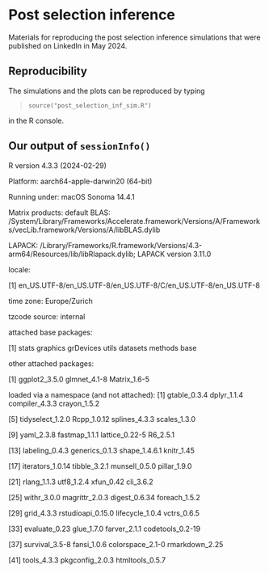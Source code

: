 # Post selection inference
Materials for reproducing the post selection inference simulations that were published on LinkedIn in May 2024.

## Reproducibility
The simulations and the plots can be reproduced by typing
> ``source("post_selection_inf_sim.R")``


in the R console.



## Our output of ``sessionInfo()``
R version 4.3.3 (2024-02-29)

Platform: aarch64-apple-darwin20 (64-bit)

Running under: macOS Sonoma 14.4.1

Matrix products: default
BLAS:   /System/Library/Frameworks/Accelerate.framework/Versions/A/Frameworks/vecLib.framework/Versions/A/libBLAS.dylib 

LAPACK: /Library/Frameworks/R.framework/Versions/4.3-arm64/Resources/lib/libRlapack.dylib;  LAPACK version 3.11.0


locale:

[1] en_US.UTF-8/en_US.UTF-8/en_US.UTF-8/C/en_US.UTF-8/en_US.UTF-8


time zone: Europe/Zurich


tzcode source: internal


attached base packages:

[1] stats     graphics  grDevices utils     datasets  methods   base     


other attached packages:

[1] ggplot2_3.5.0 glmnet_4.1-8  Matrix_1.6-5 

loaded via a namespace (and not attached):
 [1] gtable_0.3.4      dplyr_1.1.4       compiler_4.3.3    crayon_1.5.2  
 
 [5] tidyselect_1.2.0  Rcpp_1.0.12       splines_4.3.3     scales_1.3.0  
 
 [9] yaml_2.3.8        fastmap_1.1.1     lattice_0.22-5    R6_2.5.1    
 
[13] labeling_0.4.3    generics_0.1.3    shape_1.4.6.1     knitr_1.45  

[17] iterators_1.0.14  tibble_3.2.1      munsell_0.5.0     pillar_1.9.0  

[21] rlang_1.1.3       utf8_1.2.4        xfun_0.42         cli_3.6.2  

[25] withr_3.0.0       magrittr_2.0.3    digest_0.6.34     foreach_1.5.2 

[29] grid_4.3.3        rstudioapi_0.15.0 lifecycle_1.0.4   vctrs_0.6.5 

[33] evaluate_0.23     glue_1.7.0        farver_2.1.1      codetools_0.2-19 

[37] survival_3.5-8    fansi_1.0.6       colorspace_2.1-0  rmarkdown_2.25  

[41] tools_4.3.3       pkgconfig_2.0.3   htmltools_0.5.7  

